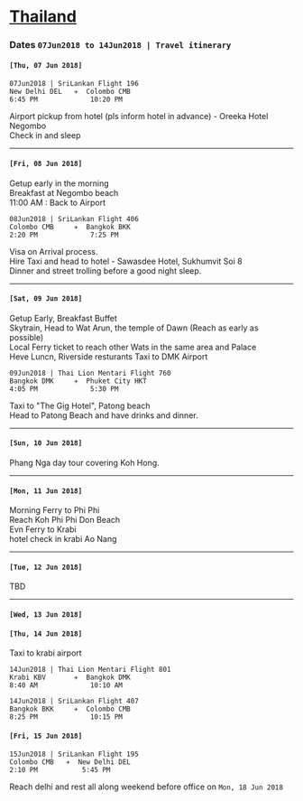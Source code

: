 # [Thailand](https://en.wikipedia.org/wiki/Thailand)

### Dates `07Jun2018 to 14Jun2018 | Travel itinerary` 

#### `[Thu, 07 Jun 2018]`  
  
  ```
  07Jun2018 | SriLankan Flight 196
  New Delhi DEL   ✈  Colombo CMB
  6:45 PM             10:20 PM   
  ```  
  Airport pickup from hotel (pls inform hotel in advance) - Oreeka Hotel Negombo  
  Check in and sleep
***
 ####  `[Fri, 08 Jun 2018]`
  
  Getup early in the morning  
  Breakfast at Negombo beach  
  11:00 AM : Back to Airport 
  
  ```
  08Jun2018 | SriLankan Flight 406
  Colombo CMB     ✈  Bangkok BKK
  2:20 PM             7:25 PM
  ```   
  Visa on Arrival process.  
  Hire Taxi and head to hotel - Sawasdee Hotel, Sukhumvit Soi 8  
  Dinner and street trolling before a good night sleep.  
 ***
 #### `[Sat, 09 Jun 2018]`  
  
  Getup Early, Breakfast Buffet  
  Skytrain, Head to Wat Arun, the temple of Dawn (Reach as early as possible)  
  Local Ferry ticket to reach other Wats in the same area and Palace  
  Heve Luncn, Riverside resturants 
  Taxi to DMK Airport  
  
  ``` 
  09Jun2018 | Thai Lion Mentari Flight 760
  Bangkok DMK     ✈  Phuket City HKT
  4:05 PM             5:30 PM     
  ```   
  Taxi to "The Gig Hotel", Patong beach  
  Head to Patong Beach and have drinks and dinner.    
  ***
  #### `[Sun, 10 Jun 2018]`
  
  Phang Nga day tour covering Koh Hong.  
  ***
  #### `[Mon, 11 Jun 2018]`
  
  Morning Ferry to Phi Phi   
  Reach Koh Phi Phi Don Beach   
  Evn Ferry to Krabi  
  hotel check in krabi Ao Nang  
  ***
  #### `[Tue, 12 Jun 2018]`
   TBD 
  ***
  #### `[Wed, 13 Jun 2018]`
   
   
   
  #### `[Thu, 14 Jun 2018]`
  
  Taxi to krabi airport
  
  ``` 
  14Jun2018 | Thai Lion Mentari Flight 801
  Krabi KBV       ✈  Bangkok DMK
  8:40 AM             10:10 AM
  ```
  ```
  14Jun2018 | SriLankan Flight 407
  Bangkok BKK     ✈  Colombo CMB
  8:25 PM             10:15 PM 
  ```
  
  #### `[Fri, 15 Jun 2018]`
  
  ```
  15Jun2018 | SriLankan Flight 195
  Colombo CMB   ✈  New Delhi DEL
  2:10 PM           5:45 PM
  ```
  Reach delhi and rest all along weekend before office on `Mon, 18 Jun 2018` 
